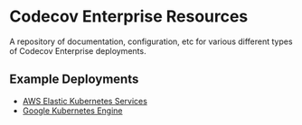 # Codecov Enterprise Resources

A repository of documentation, configuration, etc for various different 
types of Codecov Enterprise deployments.

## Example Deployments

- [AWS Elastic Kubernetes Services](aws_elastic_kubernetes_service/README.md)
- [Google Kubernetes Engine](google_kubernetes_engine/README.md)
